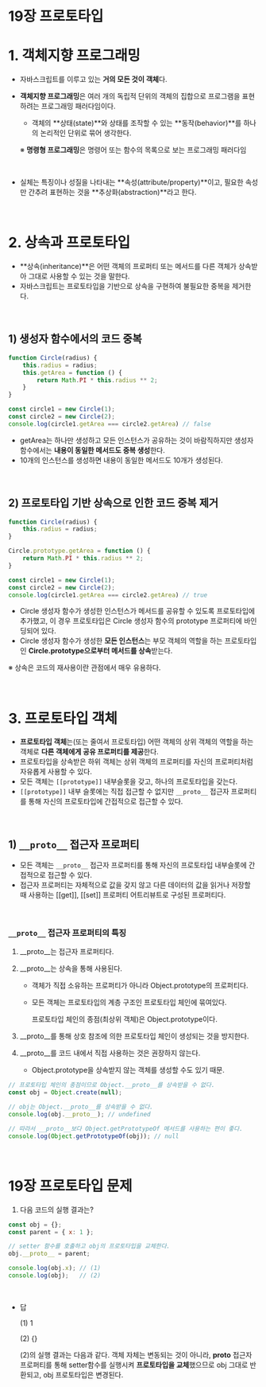 # 19장 프로토타입

# 1. 객체지향 프로그래밍

- 자바스크립트를 이루고 있는 **거의 모든 것이 객체**다.
- **객체지향 프로그래밍**은 여러 개의 독립적 단위의 객체의 집합으로 프로그램을 표현하려는 프로그래밍 패러다임이다.
    - 객체의 **상태(state)**와 상태를 조작할 수 있는 **동작(behavior)**를 하나의 논리적인 단위로 묶어 생각한다.
    
    ※ **명령형 프로그래밍**은 명령어 또는 함수의 목록으로 보는 프로그래밍 패러다임
    

<br />

- 실체는 특징이나 성질을 나타내는 **속성(attribute/property)**이고, 필요한 속성만 간추려 표현하는 것을 **추상화(abstraction)**라고 한다.

<br />

# 2. 상속과 프로토타입

- **상속(inheritance)**은 어떤 객체의 프로퍼티 또는 메서드를 다른 객체가 상속받아 그대로 사용할 수 있는 것을 말한다.
- 자바스크립트는 프로토타입을 기반으로 상속을 구현하여 불필요한 중복을 제거한다.

<br />

## 1) 생성자 함수에서의 코드 중복

```jsx
function Circle(radius) {
	this.radius = radius;
	this.getArea = function () {
		return Math.PI * this.radius ** 2;
	}
}

const circle1 = new Circle(1);
const circle2 = new Circle(2);
console.log(circle1.getArea === circle2.getArea) // false 
```

- getArea는 하나만 생성하고 모든 인스턴스가 공유하는 것이 바람직하지만 생성자 함수에서는 **내용이 동일한 메서드도 중복 생성**한다.
- 10개의 인스턴스를 생성하면 내용이 동일한 메서드도 10개가 생성된다.

<br />

## 2) 프로토타입 기반 상속으로 인한 코드 중복 제거

```jsx
function Circle(radius) {
	this.radius = radius;
}

Circle.prototype.getArea = function () {
	return Math.PI * this.radius ** 2;
}

const circle1 = new Circle(1);
const circle2 = new Circle(2);
console.log(circle1.getArea === circle2.getArea) // true
```

- Circle 생성자 함수가 생성한 인스턴스가 메서드를 공유할 수 있도록 프로토타입에 추가했고, 이 경우 프로토타입은 Circle 생성자 함수의 prototype 프로퍼티에 바인딩되어 있다.
- Circle 생성자 함수가 생성한 **모든 인스턴스**는 부모 객체의 역할을 하는 프로토타입인 **Circle.prototype으로부터 메서드를 상속**받는다.

※ 상속은 코드의 재사용이란 관점에서 매우 유용하다.

<br />

# 3. 프로토타입 객체

- **프로토타입 객체**는(또는 줄여서 프로토타입) 어떤 객체의 상위 객체의 역할을 하는 객체로 **다른 객체에게 공유 프로퍼티를 제공**한다.
- 프로토타입을 상속받은 하위 객체는 상위 객체의 프로퍼티를 자신의 프로퍼티처럼 자유롭게 사용할 수 있다.
- 모든 객체는 `[[prototype]]` 내부슬롯을 갖고, 하나의 프로토타입을 갖는다.
- `[[prototype]]` 내부 슬롯에는 직접 접근할 수 없지만 `__proto__` 접근자 프로퍼티를 통해 자신의 프로토타입에 간접적으로 접근할 수 있다.

<br />

## 1) `__proto__` 접근자 프로퍼티

- 모든 객체는 `__proto__`  접근자 프로퍼티를 통해 자신의 프로토타입 내부슬롯에 간접적으로 접근할 수 있다.
- 접근자 프로퍼티는 자체적으로 값을 갖지 않고 다른 데이터의 값을 읽거나 저장할 때 사용하는 [[get]], [[set]] 프로퍼티 어트리뷰트로 구성된 프로퍼티다.

<br />

### `__proto__` 접근자 프로퍼티의 특징

1. __proto__는 접근자 프로퍼티다.
2. __proto__는 상속을 통해 사용된다.
    - 객체가 직접 소유하는 프로퍼티가 아니라 Object.prototype의 프로퍼티다.
    - 모든 객체는 프로토타입의 계층 구조인 프로토타입 체인에 묶여있다.
        
        프로토타입 체인의 종점(최상위 객체)은 Object.prototype이다.
        
3. __proto__를 통해 상호 참조에 의한 프로토타입 체인이 생성되는 것을 방지한다.
4. __proto__를 코드 내에서 직접 사용하는 것은 권장하지 않는다.
    - Object.prototype을 상속받지 않는 객체를 생성할 수도 있기 때문.

```jsx
// 프로토타입 체인의 종점이므로 Object.__proto__를 상속받을 수 없다.
const obj = Object.create(null);

// obj는 Object.__proto__를 상속받을 수 없다.
console.log(obj.__proto__); // undefined

// 따라서 __proto__보다 Object.getPrototypeOf 메서드를 사용하는 편이 좋다.
console.log(Object.getPrototypeOf(obj)); // null
```

<br />

# 19장 프로토타입 문제

1. 다음 코드의 실행 결과는?

```jsx
const obj = {};
const parent = { x: 1 };

// setter 함수를 호출하고 obj의 프로토타입을 교체한다.
obj.__proto__ = parent;

console.log(obj.x); // (1)
console.log(obj);   // (2)
```

<br />

- 답
    
    (1) 1
    
    (2) {}
    
    (2)의 실행 결과는 다음과 같다. 객체 자체는 변동되는 것이 아니라, __proto__ 접근자 프로퍼티를 통해 setter함수를 실행시켜 **프로토타입을 교체**했으므로 obj 그대로 반환되고, obj 프로토타입은 변경된다.